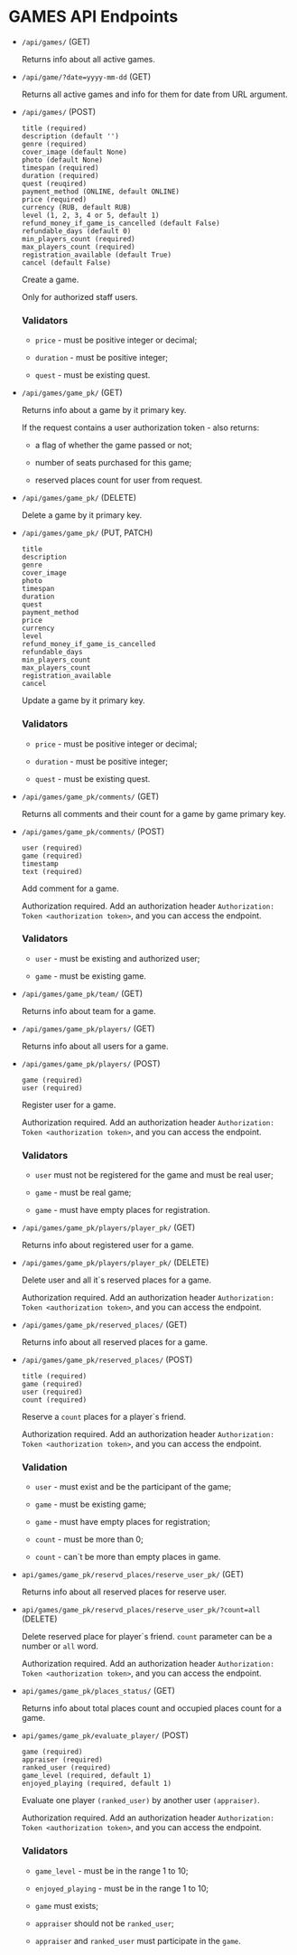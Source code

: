 # GAMES API Endpoints

- ```/api/games/``` (GET)

    Returns info about all active games.

- ```/api/game/?date=yyyy-mm-dd``` (GET)

    Returns all active games and info for them for date from URL argument.

- ```/api/games/``` (POST)

    ```
    title (required)
    description (default '')
    genre (required)
    cover_image (default None)
    photo (default None)
    timespan (required)
    duration (required)
    quest (reuqired)
    payment_method (ONLINE, default ONLINE)
    price (required)
    currency (RUB, default RUB)
    level (1, 2, 3, 4 or 5, default 1)
    refund_money_if_game_is_cancelled (default False)
    refundable_days (default 0)
    min_players_count (required)
    max_players_count (required)
    registration_available (default True)
    cancel (default False)
    ```

    Create a game.

    Only for authorized staff users.

    ### Validators

    - ```price``` - must be positive integer or decimal;

    - ```duration``` - must be positive integer;

    - ```quest``` - must be existing quest.

- ```/api/games/game_pk/``` (GET)

    Returns info about a game by it primary key.

    If the request contains a user authorization token - also returns:

    - a flag of whether the game passed or not;

    - number of seats purchased for this game;
    
    - reserved places count for user from request.

- ```/api/games/game_pk/``` (DELETE)

    Delete a game by it primary key.

- ```/api/games/game_pk/``` (PUT, PATCH)

    ```
    title
    description
    genre
    cover_image
    photo
    timespan
    duration
    quest
    payment_method
    price
    currency
    level
    refund_money_if_game_is_cancelled
    refundable_days
    min_players_count
    max_players_count
    registration_available
    cancel
    ```

    Update a game by it primary key.

    ### Validators

    - ```price``` - must be positive integer or decimal;

    - ```duration``` - must be positive integer;

    - ```quest``` - must be existing quest.

- ```/api/games/game_pk/comments/``` (GET)

    Returns all comments and their count for a game by game primary key.

- ```/api/games/game_pk/comments/``` (POST)

    ```
    user (required)
    game (required)
    timestamp
    text (required)
    ```

    Add comment for a game. 

    Authorization required. Add an authorization header ```Authorization: Token <authorization token>```, and you can 
    access the endpoint.

    ### Validators

    - ```user``` - must be existing and authorized user;

    - ```game``` - must be existing game.

- ```/api/games/game_pk/team/``` (GET)

    Returns info about team for a game.

- ```/api/games/game_pk/players/``` (GET)

    Returns info about all users for a game.

- ```/api/games/game_pk/players/``` (POST)

    ```
    game (required)
    user (required)
    ```

    Register user for a game.

    Authorization required. Add an authorization header ```Authorization: Token <authorization token>```, and you can 
    access the endpoint.

    ### Validators

    - ```user``` must not be registered for the game and must be real user;

    - ```game``` - must be real game;
    
    - ```game``` - must have empty places for registration.

- ```/api/games/game_pk/players/player_pk/``` (GET)

    Returns info about registered user for a game.

- ```/api/games/game_pk/players/player_pk/``` (DELETE)

    Delete user and all it`s reserved places for a game.

    Authorization required. Add an authorization header ```Authorization: Token <authorization token>```, and you can 
    access the endpoint.

- ```/api/games/game_pk/reserved_places/``` (GET)

    Returns info about all reserved places for a game.

- ```/api/games/game_pk/reserved_places/``` (POST)

    ```
    title (required)
    game (required)
    user (required)
    count (required)
    ```

    Reserve a ```count``` places for a player`s friend.

    Authorization required. Add an authorization header ```Authorization: Token <authorization token>```, and you can 
    access the endpoint.

    ### Validation

    - ```user``` - must exist and be the participant of the game;

    - ```game``` - must be existing game;
    
    - ```game``` - must have empty places for registration;

    - ```count``` - must be more than 0;

    - ```count``` - can`t be more than empty places in game.

- ```api/games/game_pk/reservd_places/reserve_user_pk/``` (GET)

    Returns info about all reserved places for reserve user.   

- ```api/games/game_pk/reservd_places/reserve_user_pk/?count=all``` (DELETE)

    Delete reserved place for player`s friend. ```count``` parameter can be a number or ```all``` word.

    Authorization required. Add an authorization header ```Authorization: Token <authorization token>```, and you can 
    access the endpoint.

- ```api/games/game_pk/places_status/``` (GET)

    Returns info about total places count and occupied places count for a game.

- ```api/games/game_pk/evaluate_player/``` (POST)

    ```
    game (required)
    appraiser (required)
    ranked_user (required)
    game_level (required, default 1)
    enjoyed_playing (required, default 1)
    ```

    Evaluate one player ```(ranked_user)``` by another user ```(appraiser)```.

    Authorization required. Add an authorization header ```Authorization: Token <authorization token>```, and you can 
    access the endpoint.

    ### Validators

    - ```game_level``` - must be in the range 1 to 10;

    - ```enjoyed_playing``` - must be in the range 1 to 10;

    - ```game``` must exists;

    - ```appraiser``` should not be ```ranked_user```;

    - ```appraiser``` and ```ranked_user``` must participate in the ```game```.
